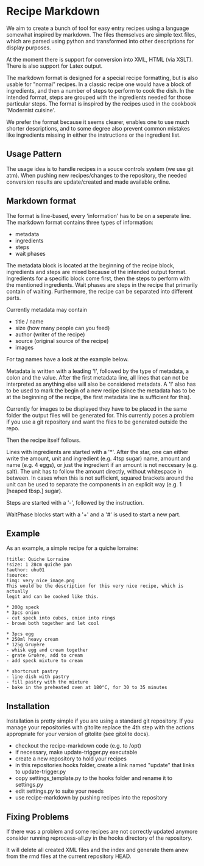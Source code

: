 Recipe Markdown
===============

We aim to create a bunch of tool for easy entry recipes using a language somewhat inspired by markdown.
The files themselves are simple text files, which are parsed using python and transformed into
other descriptions for display purposes.

At the moment there is support for conversion into XML, HTML (via XSLT). There is also support for Latex output.

The markdown format is designed for a special recipe formatting, but is also usable for "normal" recipes.
In a classic recipe one would have a block of ingredients, and then a number of steps to perform to cook the dish.
In the intended format, steps are grouped with the ingredients needed for those particular steps. The format is
inspired by the recipes used in the cookbook 'Modernist cuisine'.

We prefer the format because it seems clearer, enables one to use much shorter descriptions, and to some degree also
prevent common mistakes like ingredients missing in either the instructions or the ingredient list.

Usage Pattern
-------------

The usage idea is to handle recipes in a souce controls system (we use git atm). When pushing new recipes/changes
to the repository, the needed conversion results are update/created and made available online.

Markdown format
---------------

The format is line-based, every 'information' has to be on a seperate line.
The markdown format contains three types of information:
- metadata
- ingredients
- steps
- wait phases

The metadata block is located at the beginning of the recipe block, ingredients
and steps are mixed because of the intended output format. Ingredients for a
specific block come first, then the steps to perform with the mentioned
ingredients. Wait phases are steps in the recipe that primarily contain of
waiting. Furthermore, the recipe can be separated into different parts.

Currently metadata may contain
- title / name
- size (how many people can you feed)
- author (writer of the recipe)
- source (original source of the recipe)
- images

For tag names have a look at the example below.

Metadata is written with a leading '!', followed by the type of metadata, a
colon and the value.  After the first metadata line, all lines that can not be
interpreted as anything else will also be considered metadata.
A '!' also has to be used to mark the begin of a new recipe (since the metadata
has to be at the beginning of the recipe, the first metadata line is sufficient
for this).

Currently for images to be displayed they have to be placed in the same folder the output files will be generated for. This currently poses a problem if you use a git repository and want the files to be generated outside the repo.

Then the recipe itself follows.

Lines with ingredients are started with a '*'. After the star, one can either
write the amount, unit and ingredient (e.g. 4tsp sugar) name, amount and name
(e.g. 4 eggs), or just the ingredient if an amount is not neccesary (e.g.
salt). The unit has to follow the amount directly, without whitespace
in between. In cases when this is not sufficient, squared brackets around the
unit can be used to separate the components in an explicit way (e.g. 1 [heaped tbsp.] sugar).

Steps are started with a '-', followed by the instruction.

WaitPhase blocks start with a '+' and a '#' is used to start a new part.

Example
-------

As an example, a simple recipe for a quiche lorraine:

    !title: Quiche Lorraine
    !size: 1 28cm quiche pan
    !author: uhu01
    !source: 
    !img: very_nice_image.png
    This would be the description for this very nice recipe, which is actually
    legit and can be cooked like this.
    
    * 200g speck
    * 3pcs onion
    - cut speck into cubes, onion into rings
    - brown both together and let cool
    
    * 3pcs egg
    * 250ml heavy cream
    * 125g Gruyère
    - whisk egg and cream together
    - grate Gruère, add to cream
    - add speck mixture to cream
    
    * shortcrust pastry
    - line dish with pastry
    - fill pastry with the mixture
    - bake in the preheated oven at 180°C, for 30 to 35 minutes

Installation
------------

Installation is pretty simple if you are using a standard git repository.
If you manage your repositories with gitolite replace the 4th step with the
actions appropriate for your version of gitolite (see gitolite docs).

- checkout the recipe-markdown code (e.g. to /opt)
- if necessary, make update-trigger.py executable
- create a new repository to hold your recipes
- in this repositories hooks folder, create a link named "update" that links to
  update-trigger.py
- copy settings\_template.py to the hooks folder and rename it to settings.py
- edit settings.py to suite your needs
- use recipe-markdown by pushing recipes into the repository

Fixing Problems
---------------

If there was a problem and some recipes are not correctly updated anymore
consider running reprocess-all.py in the hooks directory of the repository.

It will delete all created XML files and the index and generate them anew from
the rmd files at the current repository HEAD.
